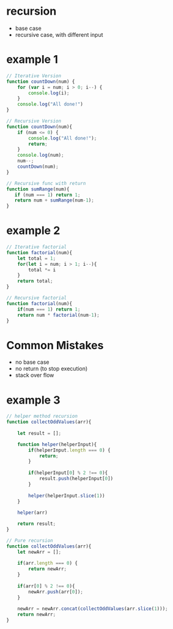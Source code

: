 # recursion


- base case
- recursive case, with different input

# example 1

```javascript
// Iterative Version
function countDown(num) {
    for (var i = num; i > 0; i--) {
        console.log(i);
    }
    console.log("All done!")
}

// Recursive Version
function countDown(num){
    if (num <= 0) {
        console.log("All done!");
        return;
    }
    console.log(num);
    num--;
    countDown(num);
}

// Recursive func with return
function sumRange(num){
   if (num === 1) return 1; 
   return num + sumRange(num-1);
}
```

# example 2

```javascript
// Iterative factorial
function factorial(num){
    let total = 1;
    for(let i = num; i > 1; i--){
        total *= i
    }
    return total;
}

// Recursive factorial
function factorial(num){
    if(num === 1) return 1;
    return num * factorial(num-1);
}

```

# Common Mistakes

- no base case
- no return (to stop execution)
- stack over flow

# example 3

```javascript
// helper method recursion
function collectOddValues(arr){
    
    let result = [];

    function helper(helperInput){
        if(helperInput.length === 0) {
            return;
        }
        
        if(helperInput[0] % 2 !== 0){
            result.push(helperInput[0])
        }
        
        helper(helperInput.slice(1))
    }
    
    helper(arr)

    return result;
}

// Pure recursion
function collectOddValues(arr){
    let newArr = [];
    
    if(arr.length === 0) {
        return newArr;
    }
        
    if(arr[0] % 2 !== 0){
        newArr.push(arr[0]);
    }
        
    newArr = newArr.concat(collectOddValues(arr.slice(1)));
    return newArr;
}
```